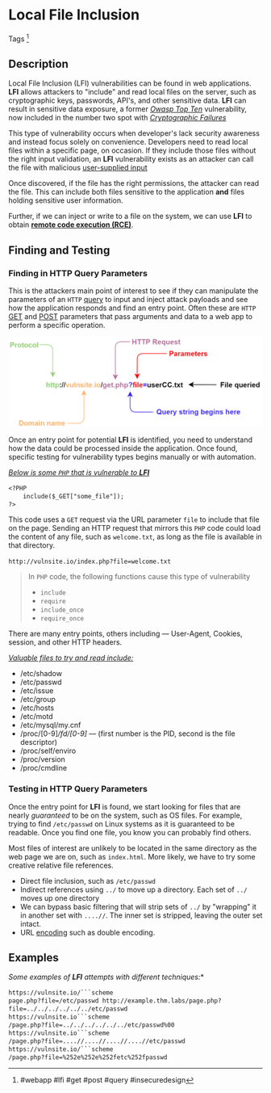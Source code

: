 # Local File Inclusion

Tags [^1]

[^1]: #webapp #lfi #get #post #query #insecuredesign 
## Description
Local File Inclusion (LFI) vulnerabilities can be found in web applications. **LFI** allows attackers to "include" and read local files on the server, such as cryptographic keys, passwords, API's, and other sensitive data. **LFI** can result in sensitive data exposure, a former [*Owasp Top Ten*](https://owasp.org/www-project-top-ten/) vulnerability, now included in the number two spot with [*Cryptographic Failures*](cryptographic_failures.md)

This type of vulnerability occurs when developer's lack security awareness and instead focus solely on convenience. Developers need to read local files within a specific page, on occasion. If they include those files without the right input validation, an **LFI** vulnerability exists as an attacker can call the file with malicious [user-supplied input](../concepts/user_supplied_input.md)

Once discovered, if the file has the right permissions, the attacker can read the file. This can include both files sensitive to the application **and** files holding sensitive user information. 

Further, if we can inject or write to a file on the system, we can use **LFI** to obtain [**remote code execution (RCE)**](remote_code_execution_rce.md).
## Finding and Testing

###  Finding in HTTP Query Parameters
This is the attackers main point of interest to see if they can manipulate the parameters of an `HTTP` [query](../concepts/queries.md) to input and inject attack payloads and see how the application responds and find an entry point. Often these are `HTTP` [GET](../concepts/web/GET.md) and [POST](../concepts/web/POST.md) parameters that pass arguments and data to a web app to perform a specific operation. 

![HTTP Query Parameters](../concepts/concepts_photos/HTTP_Query_Parameters.png)

Once an entry point for potential **LFI** is identified, you need to understand how the data could be processed inside the application. Once found, specific testing for vulnerability types begins manually or with automation. 

<u>*Below is some `PHP` that is vulnerable to **LFI***</u>

```
<?PHP
	include($_GET["some_file"]);
?>
```

This code uses a `GET` request via the URL parameter `file` to include that file on the page. Sending an HTTP request that mirrors this `PHP` code could load the content of any file, such as `welcome.txt`, as long as the file is available in that directory.

`http://vulnsite.io/index.php?file=welcome.txt`

> In `PHP` code, the following functions cause this type of vulnerability
> - `include`
> - `require`
> - `include_once`
> - `require_once`

There are many entry points, others including &mdash; User-Agent, Cookies, session, and other HTTP headers. 

<u>*Valuable files to try and read include:*</u>
- /etc/shadow
- /etc/passwd
- /etc/issue
- /etc/group
- /etc/hosts
- /etc/motd
- /etc/mysql/my.cnf
- /proc/[0-9]*/fd/[0-9]* &mdash; (first number is the PID, second is the file descriptor)
- /proc/self/enviro
- /proc/version
- /proc/cmdline


### Testing in HTTP Query Parameters
Once the entry point for **LFI** is found, we start looking for files that are nearly *guaranteed* to be on the system, such as OS files. For example, trying to find `/etc/passwd` on Linux systems as it is guaranteed to be readable. Once you find one file, you know you can probably find others.

Most files of interest are unlikely to be located in the same directory as the web page we are on, such as `index.html`. More likely, we have to try some creative relative file references. 
- Direct file inclusion, such as `/etc/passwd`
- Indirect references using `../` to move up a directory. Each set of `../` moves up one directory
- We can bypass basic filtering that will strip sets of `../` by "wrapping" it in another set with `....//`. The inner set is stripped, leaving the outer set intact. 
- URL [encoding](../concepts/encoding_decoding.md) such as double encoding. 

## Examples
*Some examples of **LFI** attempts with different techniques:**
```
https://vulnsite.io/```scheme
page.php?file=/etc/passwd http://example.thm.labs/page.php?file=../../../../../../etc/passwd
https://vulnsite.io```scheme
/page.php?file=../../../../../../etc/passwd%00 
https://vulnsite.io```scheme
/page.php?file=....//....//....//....//etc/passwd 
https://vulnsite.io/```scheme
/page.php?file=%252e%252e%252fetc%252fpasswd
```